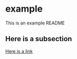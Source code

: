 # example

This is an example README

## Here is a subsection

[Here is a link](https://ricopic.one)
